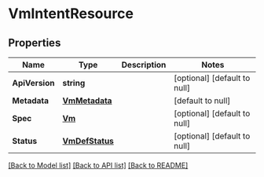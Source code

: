 # VmIntentResource

## Properties
Name | Type | Description | Notes
------------ | ------------- | ------------- | -------------
**ApiVersion** | **string** |  | [optional] [default to null]
**Metadata** | [**VmMetadata**](vm_metadata.md) |  | [default to null]
**Spec** | [**Vm**](vm.md) |  | [optional] [default to null]
**Status** | [**VmDefStatus**](vm_def_status.md) |  | [optional] [default to null]

[[Back to Model list]](../README.md#documentation-for-models) [[Back to API list]](../README.md#documentation-for-api-endpoints) [[Back to README]](../README.md)


